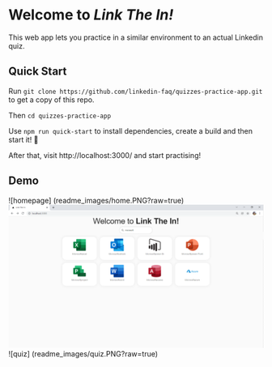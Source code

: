 # Welcome to *Link The In!*
This web app lets you practice in a similar environment to an actual Linkedin quiz.

## Quick Start
Run `git clone https://github.com/linkedin-faq/quizzes-practice-app.git` to get a copy of this repo.

Then `cd quizzes-practice-app`

Use `npm run quick-start` to install dependencies, create a build and then start it! 🚀

After that, visit http://localhost:3000/ and start practising!

## Demo
![homepage]      (readme_images/home.PNG?raw=true)
![filter quizzes](readme_images/filter.PNG?raw=true)
![quiz]          (readme_images/quiz.PNG?raw=true)
